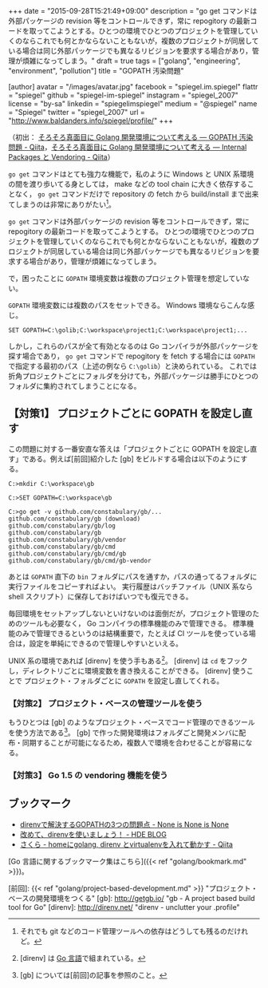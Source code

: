 +++
date = "2015-09-28T15:21:49+09:00"
description = "go get コマンドは外部パッケージの revision 等をコントロールできず，常に repogitory の最新コードを取ってこようとする。ひとつの環境でひとつのプロジェクトを管理していくのならこれでも何とかならないこともないが，複数のプロジェクトが同居している場合は同じ外部パッケージでも異なるリビジョンを要求する場合があり，管理が煩雑になってしまう。"
draft = true
tags = ["golang", "engineering", "environment", "pollution"]
title = "GOPATH 汚染問題"

[author]
  avatar = "/images/avatar.jpg"
  facebook = "spiegel.im.spiegel"
  flattr = "spiegel"
  github = "spiegel-im-spiegel"
  instagram = "spiegel_2007"
  license = "by-sa"
  linkedin = "spiegelimspiegel"
  medium = "@spiegel"
  name = "Spiegel"
  twitter = "spiegel_2007"
  url = "http://www.baldanders.info/spiegel/profile/"
+++

（初出： [そろそろ真面目に Golang 開発環境について考える — GOPATH 汚染問題 - Qiita](http://qiita.com/spiegel-im-spiegel/items/73ebc684b5807277b7e2)，[そろそろ真面目に Golang 開発環境について考える — Internal Packages と Vendoring - Qiita](http://qiita.com/spiegel-im-spiegel/items/baa3671c7e1b8a6594a9)）

`go get` コマンドはとても強力な機能で，私のように Windows と UNIX 系環境の間を渡り歩いてる身としては， make などの tool chain に大きく依存することなく， `go get` コマンドだけで repository の fetch から build/install まで出来てしまうのは非常にありがたい[^a]。

[^a]: それでも git などのコード管理ツールへの依存はどうしても残るのだけれど。

`go get` コマンドは外部パッケージの revision 等をコントロールできず，常に repogitory の最新コードを取ってこようとする。
ひとつの環境でひとつのプロジェクトを管理していくのならこれでも何とかならないこともないが，複数のプロジェクトが同居している場合は同じ外部パッケージでも異なるリビジョンを要求する場合があり，管理が煩雑になってしまう。

で，困ったことに `GOPATH` 環境変数は複数のプロジェクト管理を想定していない。

`GOPATH` 環境変数には複数のパスをセットできる。 Windows 環境ならこんな感じ。

```
SET GOPATH=C:\golib;C:\workspace\project1;C:\workspace\project1;...
```

しかし，これらのパスが全て有効となるのは Go コンパイラが外部パッケージを探す場合であり， `go get` コマンドで repogitory を fetch する場合には `GOPATH` で指定する最初のパス（上述の例なら `C:\golib`）と決められている。
これでは折角プロジェクトごとにフォルダを分けても，外部パッケージは勝手にひとつのフォルダに集約されてしまうことになる。

## 【対策1】 プロジェクトごとに GOPATH を設定し直す

この問題に対する一番安直な答えは「プロジェクトごとに GOPATH を設定し直す」である。例えば[前回]紹介した [gb] をビルドする場合は以下のようにする。

```
C:>mkdir C:\workspace\gb

C:>SET GOPATH=C:\workspace\gb

C:>go get -v github.com/constabulary/gb/...
github.com/constabulary/gb (download)
github.com/constabulary/gb/log
github.com/constabulary/gb
github.com/constabulary/gb/vendor
github.com/constabulary/gb/cmd
github.com/constabulary/gb/cmd/gb
github.com/constabulary/gb/cmd/gb-vendor
```

あとは `GOPATH` 直下の `bin` フォルダにパスを通すか，パスの通ってるフォルダに実行ファイルをコピーすればよい。
実行履歴はバッチファイル（UNIX 系なら shell スクリプト）に保存しておけばいつでも復元できる。

毎回環境をセットアップしないといけないのは面倒だが，プロジェクト管理のためのツールも必要なく， Go コンパイラの標準機能のみで管理できる。
標準機能のみで管理できるというのは結構重要で，たとえば CI ツールを使っている場合は，設定を単純にできるので管理しやすいといえる。

UNIX 系の環境であれば [direnv] を使う手もある[^b]。
[direnv] は `cd` をフックし，ディレクトリごとに環境変数を書き換えることができる。
[direnv] 使うことで プロジェクト・フォルダごとに `GOPATH` を設定し直してくれる。

[^b]: [direnv] は [Go 言語]で組まれている。

### 【対策2】 プロジェクト・ベースの管理ツールを使う

もうひとつは [gb] のようなプロジェクト・ベースでコード管理のできるツールを使う方法である[^c]。
[gb] で作った開発環境はフォルダごと開発メンバに配布・同期することが可能になるため，複数人で環境を合わせることが容易になる。

[^c]: [gb] については[前回]の記事を参照のこと。

### 【対策3】 Go 1.5 の vendoring 機能を使う












## ブックマーク

- [direnvで解決するGOPATHの3つの問題点 - None is None is None](http://doloopwhile.hatenablog.com/entry/2014/06/18/010449)
- [改めて、direnvを使いましょう！ - HDE BLOG](http://blog.hde.co.jp/entry/2015/02/27/182117)
- [さくら - homeにgolang, direnv とvirtualenvを入れて動かす - Qiita](http://qiita.com/aminamid/items/5a0e9461385c80d0c8a6)

[Go 言語に関するブックマーク集はこちら]({{< ref "golang/bookmark.md" >}})。

[Go 言語]: https://golang.org/ "The Go Programming Language"
[前回]: {{< ref "golang/project-based-development.md" >}} "プロジェクト・ベースの開発環境をつくる"
[gb]: http://getgb.io/ "gb - A project based build tool for Go"
[direnv]: http://direnv.net/ "direnv - unclutter your .profile"
